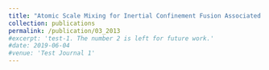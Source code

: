 ```yaml
---
title: "Atomic Scale Mixing for Inertial Confinement Fusion Associated Hydro Instabilities"
collection: publications
permalink: /publication/03_2013
#excerpt: 'test-1. The number 2 is left for future work.'
#date: 2019-06-04
#venue: 'Test Journal 1'
---
```




